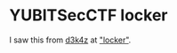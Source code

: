 # YUBITSecCTF locker

I saw this from [d3k4z](https://github.com/d3k4z) at ["locker"](https://github.com/d3k4z/writeups/blob/master/YUBITSecCTF/files/locker).